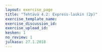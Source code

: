 ```yaml
---
layout: exercise_page
title: "Tehtävä 4.2: Express-laskin (2p)"
exercise_template_name:
exercise_discussion_id:
exercise_upload_id:
kesken: 1
no_review: 1
julkasu: 27.1.2018
---
```

